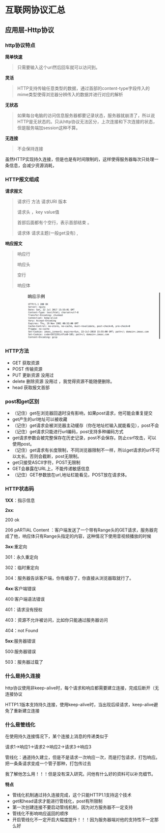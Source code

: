 # 互联网协议汇总

## 应用层-Http协议

### http协议特点

**简单快速**

> 只需要输入这个uri然后回车就可以访问到。

**灵活**

> HTTP支持传输任意类型的数据，通过首部的content-type字段传入的mime类型使得浏览器分辨传入的数据并进行对应的解析
>
> 

**无状态**

> 如果每台电脑的访问信息服务器都要记录状态，服务器就崩溃了，所以说HTTP是无状态的。只从http协议无法区分，上次连接和下次连接的状态，但是服务端加session这种不算。

**无连接**

> 不会保持连接

虽然HTTP实现持久连接，但是也是有时间限制的，这样使得服务器每次只处理一条信息，会减少资源消耗，

### HTTP报文组成

**请求报文**

> 请求行   方法   请求URI  版本
>
> 请求头 ，key value值          
>
> 首部后面都有个空行，表示首部结束  。
>
> 请求体   请求主题(一般get没有)  ,  

**响应报文**

> 响应行
>
> 响应头   
>
> 空行
>
> 响应体

![1587020018876](../../.vuepress/public/assets/img/1587020018876.png)

### HTTP方法

- GET    获取资源
- POST 传输资源
- PUT 更新资源    没用过
- delete  删除资源  没用过 ，我觉得资源不能随便删除。
- head 获取报文首部

### post和get区别

- （记住）get在浏览器回退时没有影响，如果post请求，他可能会重复提交
- get产生的url地址可以被收藏
- （记住）get请求会被浏览器主动缓存（你在地址栏输入就能看见），post不会
- （记住）get请求只能进行url编码，post支持多种编码方式
- get请求参数会被完整保存在历史记录，post不会保存。防止csrf攻击，可以使用post。
- （记住）get请求有长度限制，不同浏览器限制不一样，所以get请求的url不可以太长。否则会截断，post无限制。
- get只接受ASCII字符，POST无限制
- GET会暴露在URL上，不能传递敏感信息
- （记住）GET参数放在url,地址栏能看见，POST放在请求体。

### HTTP状态码

**1XX**：指示信息

**2xx**:

200  ok

206 pARTIAL Content ：客户端发送了一个带有Range头的GET请求，服务器完成了他，响应体只有Range头指定的内容，这种情况下使用音视频播放的时候

**3xx**:重定向

301：永久重定向

302：临时重定向

304：服务器告诉客户端，你有缓存了，你直接从浏览器取就行了。

**4xx**:客户端错误

400:客户端语法错误

401：请求没有授权

403：资源不允许被访问，比如你只能通过服务器访问

404：not Found

**5xx**:服务器错误

500:服务器错误

503：服务器过载了

### 什么是持久连接

http协议使用非keep-alive时，每个请求和响应都需要建立连接，完成后断开（无连接协议



HTTP1.1版本支持持久连接，使用keep-alive时，当出现后续请求，keep-alive避免了重新建立连接

### 什么是管线化

在使用持久连接情况下，某个连接上消息的传递类似于

请求1->响应1->请求2->响应2->请求3->响应3



管线化：通道持久建立，但是不是请求一次响应一次，而是打包请求，打包响应。把一条条请求变成一个管子那种，打包传过去

我了解他怎么用！！！但是没有深入研究。问他有什么好的资料可以补充细节。

**特点**

- 管线化机制通过持久连接完成，这个只能HTTP1.1支持这个技术
- get和head请求才能进行管线化，post有所限制
- 第一次创建连接不要启动管线机制，因为对方服务器不一定支持
- 管线化不影响响应返回的顺序
- 开启管线化不一定开启大幅度提升！！！因为服务器端对他的支持性不一定那么好